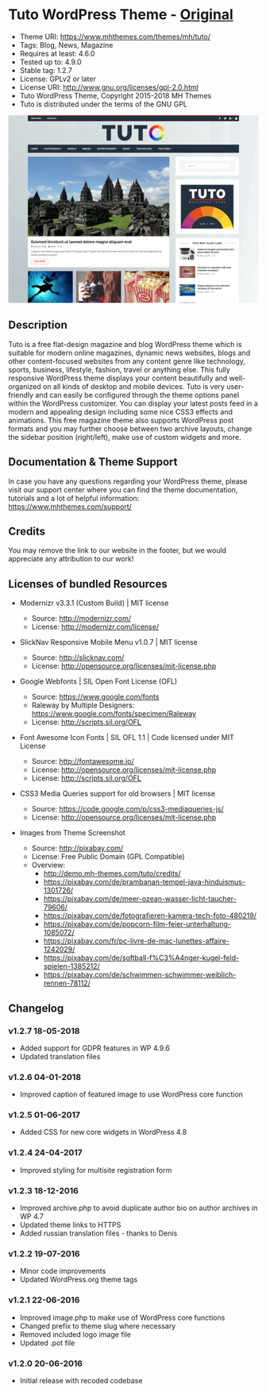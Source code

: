 # Tuto WordPress Theme - [Original](https://www.mhthemes.com/themes/mh/tuto/)
- Theme URI: https://www.mhthemes.com/themes/mh/tuto/
- Tags: Blog, News, Magazine
- Requires at least: 4.6.0
- Tested up to: 4.9.0
- Stable tag: 1.2.7
- License: GPLv2 or later
- License URI: http://www.gnu.org/licenses/gpl-2.0.html
- Tuto WordPress Theme, Copyright 2015-2018 MH Themes
- Tuto is distributed under the terms of the GNU GPL

![Home Page](screenshot.png)

## Description
Tuto is a free flat-design magazine and blog WordPress theme which is suitable for modern online magazines, dynamic news websites, blogs and other content-focused websites from any content genre like technology, sports, business, lifestyle, fashion, travel or anything else. This fully responsive WordPress theme displays your content beautifully and well-organized on all kinds of desktop and mobile devices. Tuto is very user-friendly and can easily be configured through the theme options panel within the WordPress customizer. You can display your latest posts feed in a modern and appealing design including some nice CSS3 effects and animations. This free magazine theme also supports WordPress post formats and you may further choose between two archive layouts, change the sidebar position (right/left), make use of custom widgets and more.


## Documentation & Theme Support
In case you have any questions regarding your WordPress theme, please visit our support center where you can find the theme documentation, tutorials and a lot of helpful information: https://www.mhthemes.com/support/


## Credits
You may remove the link to our website in the footer, but we would appreciate any attribution to our work!


## Licenses of bundled Resources

- Modernizr v3.3.1 (Custom Build) | MIT license
  - Source: http://modernizr.com/
  - License: http://modernizr.com/license/

- SlickNav Responsive Mobile Menu v1.0.7 | MIT license
  - Source: http://slicknav.com/
  - License: http://opensource.org/licenses/mit-license.php

- Google Webfonts | SIL Open Font License (OFL)
  - Source: https://www.google.com/fonts
  - Raleway by Multiple Designers: https://www.google.com/fonts/specimen/Raleway
  - License: http://scripts.sil.org/OFL

- Font Awesome Icon Fonts | SIL OFL 1.1 | Code licensed under MIT License
  - Source: http://fontawesome.io/
  - License: http://opensource.org/licenses/mit-license.php
  - License: http://scripts.sil.org/OFL

- CSS3 Media Queries support for old browsers | MIT license
  - Source: https://code.google.com/p/css3-mediaqueries-js/
  - License: http://opensource.org/licenses/mit-license.php

- Images from Theme Screenshot
  - Source: http://pixabay.com/
  - License: Free Public Domain (GPL Compatible)
  - Overview:
    - http://demo.mh-themes.com/tuto/credits/
    - https://pixabay.com/de/prambanan-tempel-java-hinduismus-1301726/
    - https://pixabay.com/de/meer-ozean-wasser-licht-taucher-79606/
    - https://pixabay.com/de/fotografieren-kamera-tech-foto-480219/
    - https://pixabay.com/de/popcorn-film-feier-unterhaltung-1085072/
    - https://pixabay.com/fr/pc-livre-de-mac-lunettes-affaire-1242029/
    - https://pixabay.com/de/softball-f%C3%A4nger-kugel-feld-spielen-1385212/
    - https://pixabay.com/de/schwimmen-schwimmer-weiblich-rennen-78112/


## Changelog

### v1.2.7 18-05-2018
* Added support for GDPR features in WP 4.9.6
* Updated translation files

### v1.2.6 04-01-2018
* Improved caption of featured image to use WordPress core function

### v1.2.5 01-06-2017
* Added CSS for new core widgets in WordPress 4.8

### v1.2.4 24-04-2017
* Improved styling for multisite registration form

### v1.2.3 18-12-2016
* Improved archive.php to avoid duplicate author bio on author archives in WP 4.7
* Updated theme links to HTTPS
* Added russian translation files - thanks to Denis

### v1.2.2 19-07-2016
* Minor code improvements
* Updated WordPress.org theme tags

### v1.2.1 22-06-2016
* Improved image.php to make use of WordPress core functions
* Changed prefix to theme slug where necessary
* Removed included logo image file
* Updated .pot file

### v1.2.0 20-06-2016
* Initial release with recoded codebase
